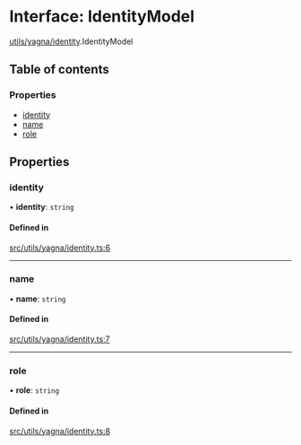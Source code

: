 # Interface: IdentityModel

[utils/yagna/identity](../modules/utils_yagna_identity.md).IdentityModel

## Table of contents

### Properties

- [identity](utils_yagna_identity.IdentityModel.md#identity)
- [name](utils_yagna_identity.IdentityModel.md#name)
- [role](utils_yagna_identity.IdentityModel.md#role)

## Properties

### identity

• **identity**: `string`

#### Defined in

[src/utils/yagna/identity.ts:6](https://github.com/golemfactory/golem-js/blob/c28a1b0/src/utils/yagna/identity.ts#L6)

___

### name

• **name**: `string`

#### Defined in

[src/utils/yagna/identity.ts:7](https://github.com/golemfactory/golem-js/blob/c28a1b0/src/utils/yagna/identity.ts#L7)

___

### role

• **role**: `string`

#### Defined in

[src/utils/yagna/identity.ts:8](https://github.com/golemfactory/golem-js/blob/c28a1b0/src/utils/yagna/identity.ts#L8)
